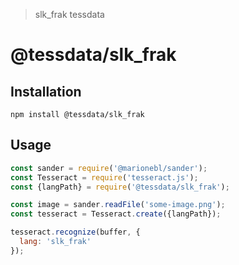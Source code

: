 > slk_frak tessdata

# @tessdata/slk_frak

## Installation

```
npm install @tessdata/slk_frak
```

## Usage

```js
const sander = require('@marionebl/sander');
const Tesseract = require('tesseract.js');
const {langPath} = require('@tessdata/slk_frak');

const image = sander.readFile('some-image.png');
const tesseract = Tesseract.create({langPath});

tesseract.recognize(buffer, {
  lang: 'slk_frak'
});
```
